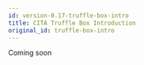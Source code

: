 ```yaml
---
id: version-0.17-truffle-box-intro
title: CITA Truffle Box Introduction
original_id: truffle-box-intro
---
```


Coming soon